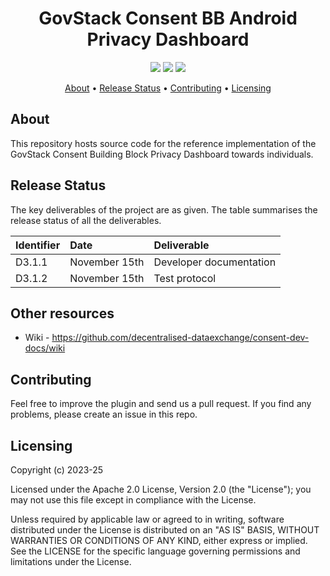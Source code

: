 <h1 align="center">
    GovStack Consent BB Android Privacy Dashboard
</h1>

<p align="center">
    <a href="/../../commits/" title="Last Commit"><img src="https://img.shields.io/github/last-commit/decentralised-dataexchange/bb-consent-android-privacy-dashboard?style=flat"></a>
    <a href="/../../issues" title="Open Issues"><img src="https://img.shields.io/github/issues/decentralised-dataexchange/bb-consent-android-privacy-dashboard?style=flat"></a>
    <a href="./LICENSE" title="License"><img src="https://img.shields.io/badge/License-MIT%202.0-green.svg?style=flat"></a>
</p>

<p align="center">
  <a href="#about">About</a> •
  <a href="#release-status">Release Status</a> •
  <a href="#contributing">Contributing</a> •
  <a href="#licensing">Licensing</a>
</p>

## About

This repository hosts source code for the reference implementation of the GovStack Consent Building Block Privacy Dashboard towards individuals.

## Release Status

The key deliverables of the project are as given. The table summarises the release status of all the deliverables.

| Identifier | Date          | Deliverable             |
| :--------- | :------------ | :---------------------- |
| D3.1.1     | November 15th | Developer documentation |
| D3.1.2     | November 15th | Test protocol           |

## Other resources

* Wiki - https://github.com/decentralised-dataexchange/consent-dev-docs/wiki

## Contributing

Feel free to improve the plugin and send us a pull request. If you find any problems, please create an issue in this repo.

## Licensing
Copyright (c) 2023-25

Licensed under the Apache 2.0 License, Version 2.0 (the "License"); you may not use this file except in compliance with the License.

Unless required by applicable law or agreed to in writing, software distributed under the License is distributed on an "AS IS" BASIS, WITHOUT WARRANTIES OR CONDITIONS OF ANY KIND, either express or implied. See the LICENSE for the specific language governing permissions and limitations under the License.
